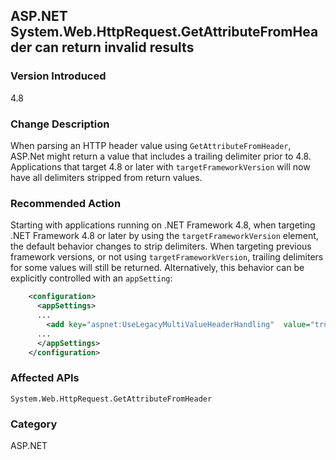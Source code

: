 ## ASP.NET System.Web.HttpRequest.GetAttributeFromHeader can return invalid results

### Version Introduced
4.8

### Change Description
When parsing an HTTP header value using `GetAttributeFromHeader`, ASP.Net might return a value that includes
a trailing delimiter prior to 4.8. Applications that target 4.8 or later with `targetFrameworkVersion` will now
have all delimiters stripped from return values.

### Recommended Action
Starting with applications running on .NET Framework 4.8, when targeting .NET Framework 4.8 or later by using the `targetFrameworkVersion` element, the default behavior changes to strip
delimiters. When targeting previous framework versions, or not using `targetFrameworkVersion`, trailing delimiters for
some values will still be returned. Alternatively, this behavior can be explicitly controlled with an `appSetting`:

```xml
    <configuration>
      <appSettings>
      ...
        <add key="aspnet:UseLegacyMultiValueHeaderHandling"  value="true"/>
      ...
      </appSettings>
    </configuration>
```

### Affected APIs
`System.Web.HttpRequest.GetAttributeFromHeader`

### Category
ASP.NET

<!--
    ### 684397	<ASP.NET WebForms> Invalid results of the function GetAttributeFromHeader in System.Web.HttpRequest

-->


